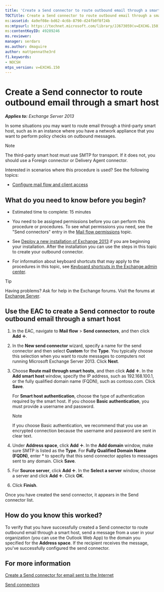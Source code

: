 ```yaml
---
title: 'Create a Send connector to route outbound email through a smart host'
TOCTitle: Create a Send connector to route outbound email through a smart host
ms:assetid: 4a9ef08e-bd62-4c6b-8790-d24fb0f8f24b
ms:mtpsurl: https://technet.microsoft.com/library/JJ673059(v=EXCHG.150)
ms:contentKeyID: 49289246
ms.reviewer: 
manager: serdars
ms.author: dmaguire
author: mattpennathe3rd
f1.keywords:
- NOCSH
mtps_version: v=EXCHG.150
---
```


# Create a Send connector to route outbound email through a smart host

_**Applies to:** Exchange Server 2013_

In some situations you may want to route email through a third-party smart host, such as in an instance where you have a network appliance that you want to perform policy checks on outbound messages.

> [!NOTE]
> The third-party smart host must use SMTP for transport. If it does not, you should use a Foreign connector or Delivery Agent connector.

Interested in scenarios where this procedure is used? See the following topics:

- [Configure mail flow and client access](configure-mail-flow-and-client-access-exchange-2013-help.md)

## What do you need to know before you begin?

- Estimated time to complete: 15 minutes

- You need to be assigned permissions before you can perform this procedure or procedures. To see what permissions you need, see the "Send connectors" entry in the [Mail flow permissions](mail-flow-permissions-exchange-2013-help.md) topic.

- See [Deploy a new installation of Exchange 2013](deploy-a-new-installation-of-exchange-2013-exchange-2013-help.md) if you are beginning your installation. After the installation you can use the steps in this topic to create your outbound connector.

- For information about keyboard shortcuts that may apply to the procedures in this topic, see [Keyboard shortcuts in the Exchange admin center](keyboard-shortcuts-in-the-exchange-admin-center-2013-help.md).

> [!TIP]
> Having problems? Ask for help in the Exchange forums. Visit the forums at [Exchange Server](https://go.microsoft.com/fwlink/p/?linkid=60612).

## Use the EAC to create a Send connector to route outbound email through a smart host

1. In the EAC, navigate to **Mail flow** \> **Send connectors**, and then click **Add** ![Add Icon](images/JJ218640.c1e75329-d6d7-4073-a27d-498590bbb558(EXCHG.150).gif "Add Icon").

2. In the **New send connector** wizard, specify a name for the send connector and then select **Custom** for the **Type**. You typically choose this selection when you want to route messages to computers not running Microsoft Exchange Server 2013. Click **Next**.

3. Choose **Route mail through smart hosts**, and then click **Add** ![Add Icon](images/JJ218640.c1e75329-d6d7-4073-a27d-498590bbb558(EXCHG.150).gif "Add Icon"). In the **Add smart host** window, specify the IP address, such as 192.168.100.1, or the fully qualified domain name (FQDN), such as contoso.com. Click **Save**.

   For **Smart host authentication**, choose the type of authentication required by the smart host. If you choose **Basic authentication**, you must provide a username and password.

   > [!NOTE]
   > If you choose Basic authentication, we recommend that you use an encrypted connection because the username and password are sent in clear text.

4. Under **Address space**, click **Add** ![Add Icon](images/JJ218640.c1e75329-d6d7-4073-a27d-498590bbb558(EXCHG.150).gif "Add Icon"). In the **Add domain** window, make sure SMTP is listed as the **Type**. For **Fully Qualified Domain Name (FQDN)**, enter \* to specify that this send connector applies to messages sent to any domain. Click **Save**.

5. For **Source server**, click **Add** ![Add Icon](images/JJ218640.c1e75329-d6d7-4073-a27d-498590bbb558(EXCHG.150).gif "Add Icon"). In the **Select a server** window, choose a server and click **Add** ![Add Icon](images/JJ218640.c1e75329-d6d7-4073-a27d-498590bbb558(EXCHG.150).gif "Add Icon"). Click **OK**.

6. Click **Finish**.

Once you have created the send connector, it appears in the Send connector list.

## How do you know this worked?

To verify that you have successfully created a Send connector to route outbound email through a smart host, send a message from a user in your organization (you can use the Outlook Web App) to the domain you specified for the **Address space**. If the recipient receives the message, you've successfully configured the send connector.

## For more information

[Create a Send connector for email sent to the Internet](create-a-send-connector-for-email-sent-to-the-internet-exchange-2013-help.md)

[Send connectors](send-connectors-exchange-2013-help.md)
